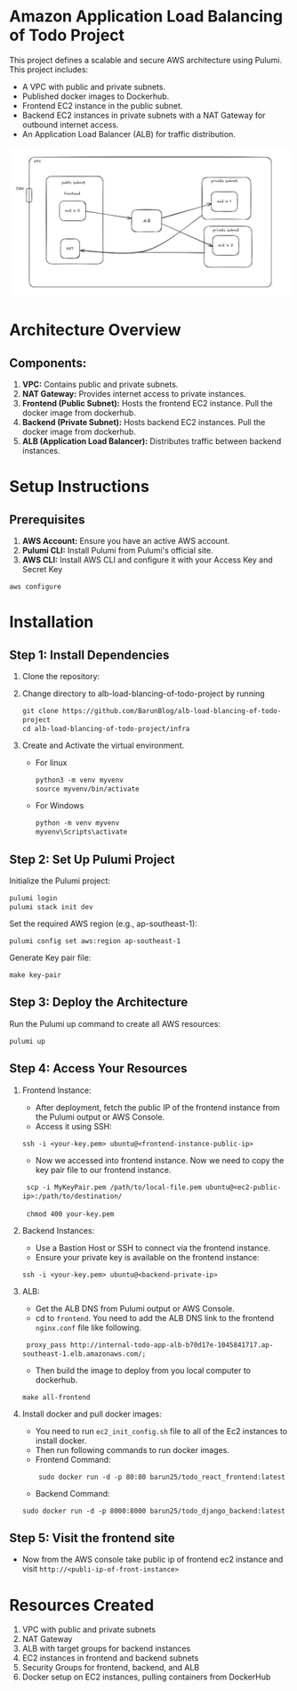# Amazon Application Load Balancing of Todo Project

This project defines a scalable and secure AWS architecture using Pulumi. This project includes:

- A VPC with public and private subnets.
- Published docker images to Dockerhub.
- Frontend EC2 instance in the public subnet.
- Backend EC2 instances in private subnets with a NAT Gateway for outbound internet access.
- An Application Load Balancer (ALB) for traffic distribution.

![GitHub Logo](hld.png)

# Architecture Overview

## Components:

1. **VPC:** Contains public and private subnets.
2. **NAT Gateway:** Provides internet access to private instances.
3. **Frontend (Public Subnet):** Hosts the frontend EC2 instance. Pull the docker image from dockerhub.
4. **Backend (Private Subnet):** Hosts backend EC2 instances. Pull the docker image from dockerhub.
5. **ALB (Application Load Balancer):** Distributes traffic between backend instances.

# Setup Instructions

## Prerequisites

1. **AWS Account:** Ensure you have an active AWS account.
2. **Pulumi CLI:** Install Pulumi from Pulumi's official site.
3. **AWS CLI:** Install AWS CLI and configure it with your Access Key and Secret Key

```
aws configure
```

# Installation

## Step 1: Install Dependencies

1. Clone the repository:
2. Change directory to alb-load-blancing-of-todo-project by running

   ```
   git clone https://github.com/BarunBlog/alb-load-blancing-of-todo-project
   cd alb-load-blancing-of-todo-project/infra
   ```

3. Create and Activate the virtual environment.

   - For linux

     ```
     python3 -m venv myvenv
     source myvenv/bin/activate

     ```

   - For Windows
     ```
     python -m venv myvenv
     myvenv\Scripts\activate
     ```

## Step 2: Set Up Pulumi Project

Initialize the Pulumi project:

```
pulumi login
pulumi stack init dev
```

Set the required AWS region (e.g., ap-southeast-1):

```
pulumi config set aws:region ap-southeast-1
```

Generate Key pair file:

```
make key-pair
```

## Step 3: Deploy the Architecture

Run the Pulumi up command to create all AWS resources:

```
pulumi up
```

## Step 4: Access Your Resources

1. Frontend Instance:

   - After deployment, fetch the public IP of the frontend instance from the Pulumi output or AWS Console.
   - Access it using SSH:

   ```
   ssh -i <your-key.pem> ubuntu@<frontend-instance-public-ip>

   ```

   - Now we accessed into frontend instance. Now we need to copy the key pair file to our frontend instance.

   ```
    scp -i MyKeyPair.pem /path/to/local-file.pem ubuntu@<ec2-public-ip>:/path/to/destination/

    chmod 400 your-key.pem

   ```

2. Backend Instances:

   - Use a Bastion Host or SSH to connect via the frontend instance.
   - Ensure your private key is available on the frontend instance:

   ```
   ssh -i <your-key.pem> ubuntu@<backend-private-ip>

   ```

3. ALB:

   - Get the ALB DNS from Pulumi output or AWS Console.
   - cd to `frontend`. You need to add the ALB DNS link to the frontend `nginx.conf` file like following.

   ```
    proxy_pass http://internal-todo-app-alb-b70d17e-1045841717.ap-southeast-1.elb.amazonaws.com/;
   ```

   - Then build the image to deploy from you local computer to dockerhub.

   ```
   make all-frontend
   ```

4. Install docker and pull docker images:
   - You need to run `ec2_init_config.sh` file to all of the Ec2 instances to install docker.
   - Then run following commands to run docker images.
   - Frontend Command:
   ```
       sudo docker run -d -p 80:80 barun25/todo_react_frontend:latest
   ```
   - Backend Command:
   ```
   sudo docker run -d -p 8000:8000 barun25/todo_django_backend:latest
   ```

## Step 5: Visit the frontend site

- Now from the AWS console take public ip of frontend ec2 instance and visit
  `http://<publi-ip-of-front-instance>`

# Resources Created

1. VPC with public and private subnets
2. NAT Gateway
3. ALB with target groups for backend instances
4. EC2 instances in frontend and backend subnets
5. Security Groups for frontend, backend, and ALB
6. Docker setup on EC2 instances, pulling containers from DockerHub
